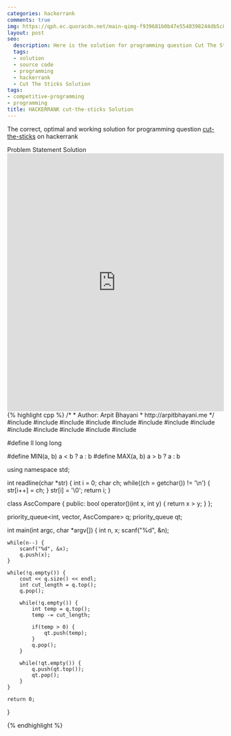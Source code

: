 ```yaml
---
categories: hackerrank
comments: true
img: https://qph.ec.quoracdn.net/main-qimg-f939681b0b47e5540398244db5c8966f?convert_to_webp=true
layout: post
seo:
  description: Here is the solution for programming question Cut The Sticks on hackerrank
  tags:
  - solution
  - source code
  - programming
  - hackerrank
  - Cut The Sticks Solution
tags:
- competitive-programming
- programming
title: HACKERRANK cut-the-sticks Solution
---
```

The correct, optimal and working solution for programming question [cut-the-sticks](https://www.hackerrank.com/challenges/cut-the-sticks) on hackerrank

<div class="ui secondary pointing large menu">
  <a class="grey item" data-tab="problem-statement">
    Problem Statement
  </a>
  <a class="active item grey" data-tab="solution">
    Solution
  </a>
</div>
<div class="ui bottom attached tab" data-tab="problem-statement">
    <iframe src="https://www.hackerrank.com/challenges/cut-the-sticks" width="100%" height="600px" style="overflow: scroll; border: none;"></iframe>
</div>
<div class="ui bottom attached active tab" data-tab="solution">
{% highlight cpp %}
/*
 *  Author: Arpit Bhayani
 *  http://arpitbhayani.me
 */
#include <cmath>
#include <cstdio>
#include <cstdlib>
#include <climits>
#include <deque>
#include <iostream>
#include <list>
#include <limits>
#include <map>
#include <queue>
#include <set>
#include <stack>
#include <vector>

#define ll long long

#define MIN(a, b) a < b ? a : b
#define MAX(a, b) a > b ? a : b

using namespace std;

int readline(char *str) {
    int i = 0;
    char ch;
    while((ch = getchar()) != '\n') {
        str[i++] = ch;
    }
    str[i] = '\0';
    return i;
}

class AscCompare {
public:
    bool operator()(int x, int y) {
        return x > y;
    }
};

priority_queue<int, vector<int>, AscCompare> q;
priority_queue<int> qt;

int main(int argc, char *argv[]) {
    int n, x;
    scanf("%d", &n);

    while(n--) {
        scanf("%d", &x);
        q.push(x);
    }

    while(!q.empty()) {
        cout << q.size() << endl;
        int cut_length = q.top();
        q.pop();

        while(!q.empty()) {
            int temp = q.top();
            temp -= cut_length;

            if(temp > 0) {
                qt.push(temp);
            }
            q.pop();
        }

        while(!qt.empty()) {
            q.push(qt.top());
            qt.pop();
        }
    }

    return 0;
}

{% endhighlight %}
</div>
